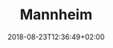 ---
title: "Mannheim"
date: 2018-08-23T12:36:49+02:00
draft: false
menu: 
    correlaidx:
        weight: 4
---